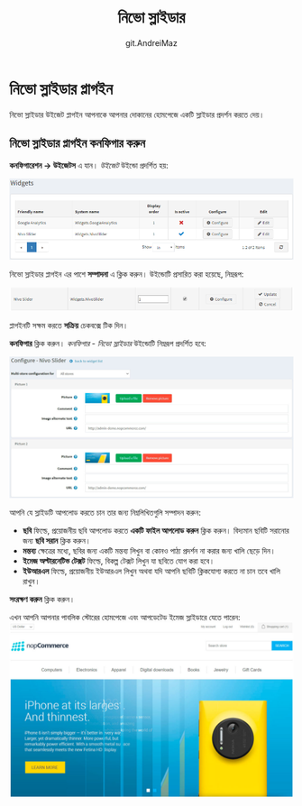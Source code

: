 ﻿---
title: নিভো স্লাইডার
uid: bn/getting-started/design-your-store/nivo-slider
author: git.AndreiMaz
contributors: git.AfiaKhanom
---

# নিভো স্লাইডার প্লাগইন

নিভো স্লাইডার উইজেট প্লাগইন আপনাকে আপনার দোকানের হোমপেজে একটি স্লাইডার প্রদর্শন করতে দেয়।

## নিভো স্লাইডার প্লাগইন কনফিগার করুন

**কনফিগারেশন → উইজেটস** এ যান। *উইজেট* উইন্ডো প্রদর্শিত হয়:

![উইজেটস](_static/nivo-slider/nivo-slider-widgets.png)

নিভো স্লাইডার প্লাগইন এর পাশে **সম্পাদনা** এ ক্লিক করুন। উইন্ডোটি প্রসারিত করা হয়েছে, নিম্নরূপ:

![নিভো সম্পাদনা](_static/nivo-slider/nivo-slider-edit.png)

প্লাগইনটি সক্ষম করতে **সক্রিয়** চেকবক্সে টিক দিন।

**কনফিগার** ক্লিক করুন। *কনফিগার - নিভো স্লাইডার* উইন্ডোটি নিম্নরূপ প্রদর্শিত হবে:

![নিভো - কনফিগার](_static/nivo-slider/nivo-slider-configure.jpg)

আপনি যে স্লাইডটি আপলোড করতে চান তার জন্য নিম্নলিখিতগুলি সম্পাদন করুন:

* **ছবি** ফিল্ডে, প্রয়োজনীয় ছবি আপলোড করতে **একটি ফাইল আপলোড করুন** ক্লিক করুন। বিদ্যমান ছবিটি সরানোর জন্য **ছবি সরান** ক্লিক করুন।
* **মন্তব্য** ক্ষেত্রের মধ্যে, ছবির জন্য একটি মন্তব্য লিখুন বা কোনও পাঠ্য প্রদর্শন না করার জন্য খালি ছেড়ে দিন।
* **ইমেজ অল্টারনেটিভ টেক্সট** ফিল্ডে, বিকল্প টেক্সট লিখুন যা ছবিতে যোগ করা হবে।
* **ইউআরএল** ফিল্ডে, প্রয়োজনীয় ইউআরএল লিখুন অথবা যদি আপনি ছবিটি ক্লিকযোগ্য করতে না চান তবে খালি রাখুন।

**সংরক্ষণ করুন** ক্লিক করুন।

এখন আপনি আপনার পাবলিক স্টোরের হোমপেজে এবং আপডেটেড ইমেজ স্লাইডারে যেতে পারেন:
![হোমপেজে](_static/nivo-slider/homepage.jpg)

